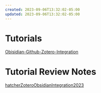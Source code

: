 ```yaml
---
created: 2023-09-06T13:32:02-05:00
updated: 2023-09-06T13:32:02-05:00
---
```

# Tutorials

[Obisidian-Github-Zotero-Integration](Obsidian-Github-Zotero-Integration)

# Tutorial Review Notes
[hatcherZoteroObsidianIntegration2023](hatcherZoteroObsidianIntegration2023)